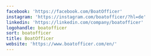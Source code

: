 ```yaml
---
facebook: 'https://facebook.com/BoatOfficer'
instagram: 'https://instagram.com/boatofficer/?hl=de'
linkedin: 'https://linkedin.com/company/boatofficer'
logohandle: boatofficer
sort: boatofficer
title: BoatOfficer
website: 'https://www.boatofficer.com/en/'
---
```

